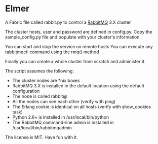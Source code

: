 Elmer
=====
A Fabric file called rabbit.py to control a [RabbitMQ](https://www.rabbitmq.com)
3.X cluster

The cluster hosts, user and password are defined in config.py. Copy the 
sample_config.py file and populate with your cluster's information.

You can start and stop the service on remote hosts
You can execute any rabbitmqctl command using the rmq() method

Finally you can create a whole cluster from scratch and administer it.

The script assumes the following:

- The cluster nodes are *nix boxes
- RabbitMQ 3.X is installed in the default location using the default 
configuration
- The node is called rabbit@<host>
- All the nodes can see each other (verify with ping)
- The Erlang cookie is identical on all hosts (verify with show_cookies task)
- Python 2.6+ is installed in /usr/local/bin/python
- The RabbitMQ command-line admin is installed in /usr/local/bin/rabbitmqadmin

The license is MIT. Have fun with it.


